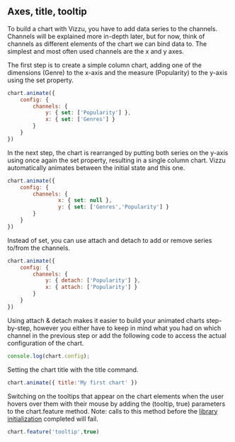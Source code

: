 ## Axes, title, tooltip

To build a chart with Vizzu, you have to add data series to the channels.
Channels will be explained more in-depth later, but for now,
think of channels as different elements of the chart we can bind data to.
The simplest and most often used channels are the x and y axes.

The first step is to create a simple column chart, adding one of the dimensions 
(Genre) to the x-axis and the measure (Popularity) to the y-axis using the set 
property.

```javascript
chart.animate({
	config: {
		channels: {
			y: { set: ['Popularity'] },
			x: { set: ['Genres'] }
		}
	}
})
```

In the next step, the chart is rearranged by putting both series on the y-axis 
using once again the set property, resulting in a single column chart. Vizzu 
automatically animates between the initial state and this one.

```javascript
chart.animate({
	config: {
		channels: {
				x: { set: null },
				y: { set: ['Genres','Popularity'] }
		}
	}
})
```

Instead of set, you can use attach and detach to add or remove series to/from the channels. 

```javascript
chart.animate({
	config: {
		channels: {
			y: { detach: ['Popularity'] },
			x: { attach: ['Popularity'] }
		}
	}
})
```
Using attach & detach makes it easier to build your animated charts step-by-step, however you either have to keep in mind what you had on which channel in 
the previous step or add the following code to access the actual configuration of the chart.

```javascript { "run": false }
console.log(chart.config); 
```


Setting the chart title with the title command.

```javascript
chart.animate({ title:'My first chart' })
```

Switching on the tooltips that appear on the chart elements when the user hovers 
over them with their mouse by adding the (tooltip, true) parameters to the 
chart.feature method. Note: calls to this method before the 
[library initialization](reference/classes/vizzu.Vizzu.html#initializing)
completed will fail. 

```javascript { "title" : "My first chart" }
chart.feature('tooltip',true)
```
